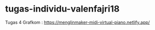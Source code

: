 # tugas-individu-valenfajri18

Tugas 4 Grafkom : https://menglinmaker-midi-virtual-piano.netlify.app/
